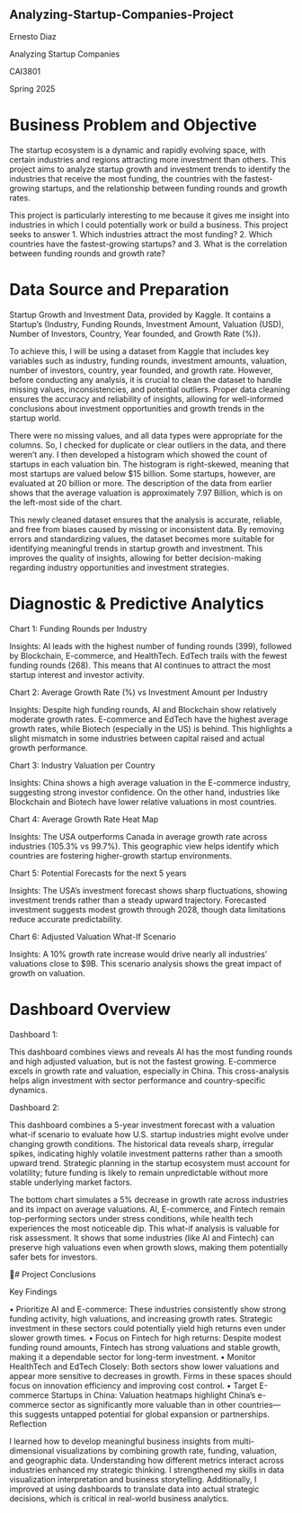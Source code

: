 ## Analyzing-Startup-Companies-Project

Ernesto Diaz

Analyzing Startup Companies

CAI3801

Spring 2025



# Business Problem and Objective

The startup ecosystem is a dynamic and rapidly evolving space, with certain industries and regions attracting more investment than others. This project aims to analyze startup growth and investment trends to identify the industries that receive the most funding, the countries with the fastest-growing startups, and the relationship between funding rounds and growth rates.

This project is particularly interesting to me because it gives me insight into industries in which I could potentially work or build a business. This project seeks to answer 1. Which industries attract the most funding? 2. Which countries have the fastest-growing startups? and 3. What is the correlation between funding rounds and growth rate?



# Data Source and Preparation

Startup Growth and Investment Data, provided by Kaggle. It contains a Startup’s (Industry, Funding Rounds, Investment Amount, Valuation (USD), Number of Investors, Country, Year founded, and Growth Rate (%)).

To achieve this, I will be using a dataset from Kaggle that includes key variables such as industry, funding rounds, investment amounts, valuation, number of investors, country, year founded, and growth rate. However, before conducting any analysis, it is crucial to clean the dataset to handle missing values, inconsistencies, and potential outliers. Proper data cleaning ensures the accuracy and reliability of insights, allowing for well-informed conclusions about investment opportunities and growth trends in the startup world.

There were no missing values, and all data types were appropriate for the columns. So, I checked for duplicate or clear outliers in the data, and there weren’t any. I then developed a histogram which showed the count of startups in each valuation bin. The histogram is right-skewed, meaning that most startups are valued below $15 billion. Some startups, however, are evaluated at 20 billion or more. The description of the data from earlier shows that the average valuation is approximately 7.97 Billion, which is on the left-most side of the chart.

This newly cleaned dataset ensures that the analysis is accurate, reliable, and free from biases caused by missing or inconsistent data. By removing errors and standardizing values, the dataset becomes more suitable for identifying meaningful trends in startup growth and investment. This improves the quality of insights, allowing for better decision-making regarding industry opportunities and investment strategies.

# Diagnostic & Predictive Analytics

Chart 1: Funding Rounds per Industry



Insights: AI leads with the highest number of funding rounds (399), followed by Blockchain, E-commerce, and HealthTech. EdTech trails with the fewest funding rounds (268). This means that AI continues to attract the most startup interest and investor activity.

Chart 2: Average Growth Rate (%) vs Investment Amount per Industry



Insights: Despite high funding rounds, AI and Blockchain show relatively moderate growth rates. E-commerce and EdTech have the highest average growth rates, while Biotech (especially in the US) is behind. This highlights a slight mismatch in some industries between capital raised and actual growth performance.

Chart 3: Industry Valuation per Country



Insights: China shows a high average valuation in the E-commerce industry, suggesting strong investor confidence. On the other hand, industries like Blockchain and Biotech have lower relative valuations in most countries.

Chart 4: Average Growth Rate Heat Map



Insights: The USA outperforms Canada in average growth rate across industries (105.3% vs 99.7%). This geographic view helps identify which countries are fostering higher-growth startup environments.

Chart 5: Potential Forecasts for the next 5 years



Insights: The USA’s investment forecast shows sharp fluctuations, showing investment trends rather than a steady upward trajectory. Forecasted investment suggests modest growth through 2028, though data limitations reduce accurate predictability.

Chart 6: Adjusted Valuation What-If Scenario



Insights: A 10% growth rate increase would drive nearly all industries’ valuations close to $9B. This scenario analysis shows the great impact of growth on valuation.

 



# Dashboard Overview

Dashboard 1:



This dashboard combines views and reveals AI has the most funding rounds and high adjusted valuation, but is not the fastest growing. E-commerce excels in growth rate and valuation, especially in China. This cross-analysis helps align investment with sector performance and country-specific dynamics.

Dashboard 2:



This dashboard combines a 5-year investment forecast with a valuation what-if scenario to evaluate how U.S. startup industries might evolve under changing growth conditions. The historical data reveals sharp, irregular spikes, indicating highly volatile investment patterns rather than a smooth upward trend. Strategic planning in the startup ecosystem must account for volatility; future funding is likely to remain unpredictable without more stable underlying market factors.

The bottom chart simulates a 5% decrease in growth rate across industries and its impact on average valuations. AI, E-commerce, and Fintech remain top-performing sectors under stress conditions, while health tech experiences the most noticeable dip. This what-if analysis is valuable for risk assessment. It shows that some industries (like AI and Fintech) can preserve high valuations even when growth slows, making them potentially safer bets for investors.

 

# Project Conclusions

Key Findings

• Prioritize AI and E-commerce: These industries consistently show strong funding activity, high valuations, and increasing growth rates. Strategic investment in these sectors could potentially yield high returns even under slower growth times.
• Focus on Fintech for high returns: Despite modest funding round amounts, Fintech has strong valuations and stable growth, making it a dependable sector for long-term investment.
• Monitor HealthTech and EdTech Closely: Both sectors show lower valuations and appear more sensitive to decreases in growth. Firms in these spaces should focus on innovation efficiency and improving cost control.
• Target E-commerce Startups in China: Valuation heatmaps highlight China’s e-commerce sector as significantly more valuable than in other countries—this suggests untapped potential for global expansion or partnerships.
Reflection

I learned how to develop meaningful business insights from multi-dimensional visualizations by combining growth rate, funding, valuation, and geographic data. Understanding how different metrics interact across industries enhanced my strategic thinking. I strengthened my skills in data visualization interpretation and business storytelling. Additionally, I improved at using dashboards to translate data into actual strategic decisions, which is critical in real-world business analytics.
